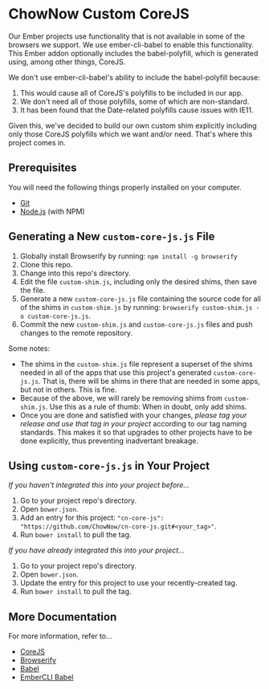 # ChowNow Custom CoreJS

Our Ember projects use functionality that is not available in some of the browsers we support. We use 
ember-cli-babel to enable this functionality. This Ember addon optionally includes the babel-polyfill, which
is generated using, among other things, CoreJS.

We don't use ember-cli-babel's ability to include the babel-polyfill because:

1. This would cause all of CoreJS's polyfills to be included in our app.
2. We don't need all of those polyfills, some of which are non-standard.
3. It has been found that the Date-related polyfills cause issues with IE11.

Given this, we've decided to build our own custom shim explicitly including only those CoreJS polyfills which
we want and/or need. That's where this project comes in.

## Prerequisites

You will need the following things properly installed on your computer.

* [Git](http://git-scm.com/)
* [Node.js](http://nodejs.org/) (with NPM)

## Generating a New `custom-core-js.js` File

1. Globally install Browserify by running: `npm install -g browserify`
2. Clone this repo.
3. Change into this repo's directory.
4. Edit the file `custom-shim.js`, including only the desired shims, then save the file.
5. Generate a new `custom-core-js.js` file containing the source code for all of the shims in
`custom-shim.js` by running: `browserify custom-shim.js -o custom-core-js.js`.
6. Commit the new `custom-shim.js` and `custom-core-js.js` files and push changes to the remote repository.

Some notes:
* The shims in the `custom-shim.js` file represent a superset of the shims needed in all of the apps
that use this project's generated `custom-core-js.js`. That is, there will be shims in there that are needed
in some apps, but not in others. This is fine.
* Because of the above, we will rarely be removing shims from `custom-shim.js`. Use this as a rule 
of thumb: When in doubt, only add shims.
* Once you are done and satisfied with your changes, *please tag your release and use that tag in your 
project* according to our tag naming standards. This makes it so that upgrades to other projects have to be
done explicitly, thus preventing inadvertant breakage.

## Using `custom-core-js.js` in Your Project

*If you haven't integrated this into your project before...*

1. Go to your project repo's directory.
2. Open `bower.json`.
3. Add an entry for this project: `"cn-core-js": "https://github.com/ChowNow/cn-core-js.git#<your_tag>"`.
4. Run `bower install` to pull the tag.

*If you have already integrated this into your project...*

1. Go to your project repo's directory.
2. Open `bower.json`.
3. Update the entry for this project to use your recently-created tag.
4. Run `bower install` to pull the tag.

## More Documentation

For more information, refer to...

* [CoreJS](https://github.com/zloirock/core-js)
* [Browserify](http://browserify.org/)
* [Babel](http://babeljs.io/)
* [EmberCLI Babel](https://github.com/babel/ember-cli-babel)

